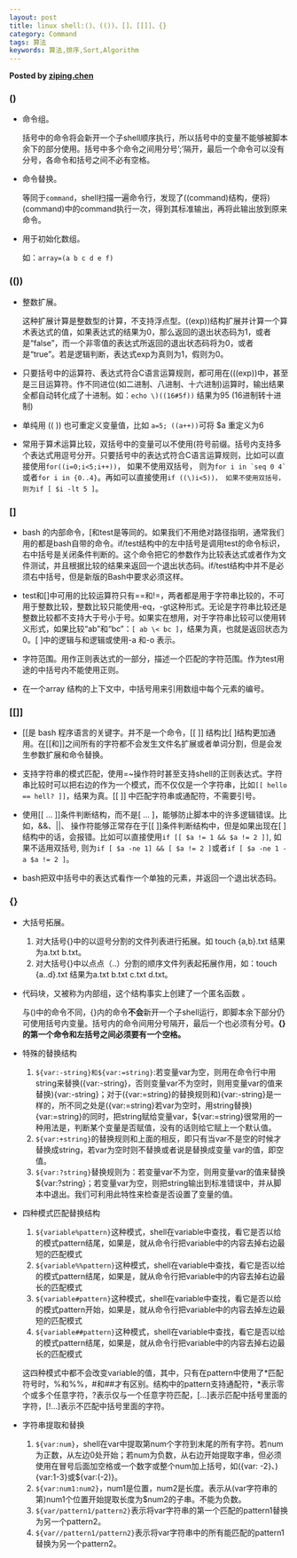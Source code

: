 ```yaml
---  
layout: post  
title: linux shell:()、(())、[]、[[]]、{}  
category: Command  
tags: 算法  
keywords: 算法,排序,Sort,Algorithm  
---  
```


__Posted by [ziping.chen](http://blog.chenziping.com/2017/05/09/shell-1/)__  


### ()

* 命令组。

    括号中的命令将会新开一个子shell顺序执行，所以括号中的变量不能够被脚本余下的部分使用。括号中多个命令之间用分号’;’隔开，最后一个命令可以没有分号，各命令和括号之间不必有空格。

* 命令替换。

    等同于`command`，shell扫描一遍命令行，发现了\((command)结构，便将\)(command)中的command执行一次，得到其标准输出，再将此输出放到原来命令。

* 用于初始化数组。

    如：`array=(a b c d e f)`

### (())

* 整数扩展。

    这种扩展计算是整数型的计算，不支持浮点型。((exp))结构扩展并计算一个算术表达式的值，如果表达式的结果为0，那么返回的退出状态码为1，或者是“false”，而一个非零值的表达式所返回的退出状态码将为0，或者是“true”。若是逻辑判断，表达式exp为真则为1，假则为0。

* 只要括号中的运算符、表达式符合C语言运算规则，都可用在\(((exp))中，甚至是三目运算符。作不同进位(如二进制、八进制、十六进制)运算时，输出结果全都自动转化成了十进制。如：```echo \)((16#5f))``` 结果为95 (16进制转十进制)

* 单纯用 (( )) 也可重定义变量值，比如 `a=5; ((a++))`可将 $a 重定义为6

* 常用于算术运算比较，双括号中的变量可以不使用\(符号前缀。括号内支持多个表达式用逗号分开。只要括号中的表达式符合C语言运算规则，比如可以直接使用```for((i=0;i<5;i++))```， 如果不使用双括号， 则为```for i in `seq 0 4` ```或者```for i in {0..4}```。再如可以直接使用```if ((\)i<5))， 如果不使用双括号， 则为if [ $i -lt 5 ]```。

### []

* bash 的内部命令，[和test是等同的。如果我们不用绝对路径指明，通常我们用的都是bash自带的命令。if/test结构中的左中括号是调用test的命令标识，右中括号是关闭条件判断的。这个命令把它的参数作为比较表达式或者作为文件测试，并且根据比较的结果来返回一个退出状态码。if/test结构中并不是必须右中括号，但是新版的Bash中要求必须这样。

* test和[]中可用的比较运算符只有==和!=，两者都是用于字符串比较的，不可用于整数比较，整数比较只能使用-eq，-gt这种形式。无论是字符串比较还是整数比较都不支持大于号小于号。如果实在想用，对于字符串比较可以使用转义形式，如果比较“ab”和“bc”：`[ ab \< bc ]`，结果为真，也就是返回状态为0。[ ]中的逻辑与和逻辑或使用-a 和-o 表示。

* 字符范围。用作正则表达式的一部分，描述一个匹配的字符范围。作为test用途的中括号内不能使用正则。

* 在一个array 结构的上下文中，中括号用来引用数组中每个元素的编号。

### [[]]

* [[是 bash 程序语言的关键字。并不是一个命令，[[ ]] 结构比[ ]结构更加通用。在[[和]]之间所有的字符都不会发生文件名扩展或者单词分割，但是会发生参数扩展和命令替换。

* 支持字符串的模式匹配，使用=~操作符时甚至支持shell的正则表达式。字符串比较时可以把右边的作为一个模式，而不仅仅是一个字符串，比如`[[ hello == hell? ]]`，结果为真。[[ ]] 中匹配字符串或通配符，不需要引号。

* 使用[[ … ]]条件判断结构，而不是[ … ]，能够防止脚本中的许多逻辑错误。比如，&&、||、 操作符能够正常存在于[[ ]]条件判断结构中，但是如果出现在[ ]结构中的话，会报错。比如可以直接使用`if [[ $a != 1 && $a != 2 ]]`, 如果不适用双括号, 则为`if [ $a -ne 1] && [ $a != 2 ]`或者`if [ $a -ne 1 -a $a != 2 ]`。

* bash把双中括号中的表达式看作一个单独的元素，并返回一个退出状态码。

### {}

* 大括号拓展。

    1. 对大括号{}中的以逗号分割的文件列表进行拓展。如 touch {a,b}.txt 结果为a.txt b.txt。
    2. 对大括号{}中以点点（..）分割的顺序文件列表起拓展作用，如：touch {a..d}.txt 结果为a.txt b.txt c.txt d.txt。
* 代码块，又被称为内部组，这个结构事实上创建了一个匿名函数 。

    与()中的命令不同，{}内的命令**不会**新开一个子shell运行，即脚本余下部分仍可使用括号内变量。括号内的命令间用分号隔开，最后一个也必须有分号。**{}的第一个命令和左括号之间必须要有一个空格。**

* 特殊的替换结构

    1. `${var:-string}和${var:=string}`:若变量var为空，则用在命令行中用string来替换\({var:-string}，否则变量var不为空时，则用变量var的值来替换\){var:-string}；对于\({var:=string}的替换规则和\){var:-string}是一样的，所不同之处是\({var:=string}若var为空时，用string替换\){var:=string}的同时，把string赋给变量var，${var:=string}很常用的一种用法是，判断某个变量是否赋值，没有的话则给它赋上一个默认值。
    2. `${var:+string}`的替换规则和上面的相反，即只有当var不是空的时候才替换成string，若var为空时则不替换或者说是替换成变量 var的值，即空值。
    3. `${var:?string}`替换规则为：若变量var不为空，则用变量var的值来替换${var:?string}；若变量var为空，则把string输出到标准错误中，并从脚本中退出。我们可利用此特性来检查是否设置了变量的值。
* 四种模式匹配替换结构

    1. `${variable%pattern}`这种模式，shell在variable中查找，看它是否以给的模式pattern结尾，如果是，就从命令行把variable中的内容去掉右边最短的匹配模式
    2. `${variable%%pattern}`这种模式，shell在variable中查找，看它是否以给的模式pattern结尾，如果是，就从命令行把variable中的内容去掉右边最长的匹配模式
    3. `${variable#pattern}`这种模式，shell在variable中查找，看它是否以给的模式pattern开始，如果是，就从命令行把variable中的内容去掉左边最短的匹配模式
    4. `${variable##pattern}`这种模式，shell在variable中查找，看它是否以给的模式pattern结尾，如果是，就从命令行把variable中的内容去掉右边最长的匹配模式

    这四种模式中都不会改变variable的值，其中，只有在pattern中使用了*匹配符号时，%和%%，#和##才有区别。结构中的pattern支持通配符，*表示零个或多个任意字符，?表示仅与一个任意字符匹配，[…]表示匹配中括号里面的字符，[!…]表示不匹配中括号里面的字符。

* 字符串提取和替换

    1. `${var:num}`，shell在var中提取第num个字符到末尾的所有字符。若num为正数，从左边0处开始；若num为负数，从右边开始提取字串，但必须使用在冒号后面加空格或一个数字或整个num加上括号，如\({var: -2}、\){var:1-3}或${var:(-2)}。
    2. `${var:num1:num2}`，num1是位置，num2是长度。表示从\(var字符串的第\)num1个位置开始提取长度为$num2的子串。不能为负数。
    3. `${var/pattern1/pattern2}`表示将var字符串的第一个匹配的pattern1替换为另一个pattern2。
    4. `${var//pattern1/pattern2}`表示将var字符串中的所有能匹配的pattern1替换为另一个pattern2。